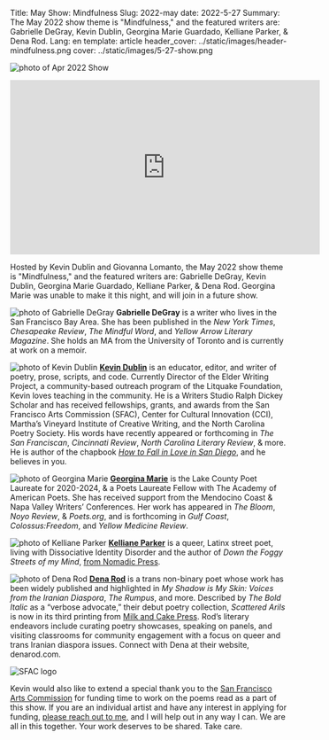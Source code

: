 Title: May Show: Mindfulness
Slug: 2022-may
date: 2022-5-27
Summary: The May 2022 show theme is "Mindfulness," and the featured writers are: Gabrielle DeGray, Kevin Dublin, Georgina Marie Guardado, Kelliane Parker, & Dena Rod.
Lang: en
template: article
header_cover: ../static/images/header-mindfulness.png
cover: ../static/images/5-27-show.png

![photo of Apr 2022 Show](../static/images/5-27-show.png)

<iframe width="560" height="315" src="https://www.youtube.com/embed/NtyDhQkXcMk" title="YouTube video player" frameborder="0" allow="accelerometer; autoplay; clipboard-write; encrypted-media; gyroscope; picture-in-picture" allowfullscreen></iframe>

Hosted by Kevin Dublin and Giovanna Lomanto, the May 2022 show theme is "Mindfulness," and the featured writers are: Gabrielle DeGray, Kevin Dublin, Georgina Marie Guardado, Kelliane Parker, & Dena Rod. Georgina Marie was unable to make it this night, and will join in a future show.

![photo of Gabrielle DeGray](../static/images/gabrielle-degray.jpg)
**Gabrielle DeGray** is a writer who lives in the San Francisco Bay Area. She has been published in the *New York Times*, *Chesapeake Review*, *The Mindful Word*, and *Yellow Arrow Literary Magazine*. She holds an MA from the University of Toronto and is currently at work on a memoir. 

![photo of Kevin Dublin](../static/images/kevin-dublin.jpg)
**[Kevin Dublin](https://www.kevindublin.com)** is an educator, editor, and writer of poetry, prose, scripts, and code. Currently Director of the Elder Writing Project, a community-based outreach program of the Litquake Foundation, Kevin loves teaching in the community. He is a Writers Studio Ralph Dickey Scholar and has received fellowships, grants, and awards from the San Francisco Arts Commission (SFAC), Center for Cultural Innovation (CCI), Martha’s Vineyard Institute of Creative Writing, and the North Carolina Poetry Society.  His words have recently appeared or forthcoming in *The San Franciscan*, *Cincinnati Review*, *North Carolina Literary Review*, & more. He is author of the chapbook *[How to Fall in Love in San Diego](https://www.finishinglinepress.com/product/how-to-fall-in-love-in-san-diego/)*, and he believes in you.

![photo of Georgina Marie](../static/images/georgina-marie.jpg)
**[Georgina Marie](https://georginamariepoet.com)** is the Lake County Poet Laureate for 2020-2024, & a Poets Laureate Fellow with The Academy of American Poets. She has received support from the Mendocino Coast & Napa Valley Writers’ Conferences. Her work has appeared in *The Bloom*, *Noyo Review*, & *Poets.org*, and is forthcoming in *Gulf Coast*, *Colossus:Freedom*, and *Yellow Medicine Review*. 

![photo of Kelliane Parker](../static/images/kelliane-parker.jpg)
**[Kelliane Parker](https://kellianeparkerpoetry.com/)** is a queer, Latinx street poet, living with Dissociative Identity Disorder and the author of *Down the Foggy Streets of my Mind*, [from Nomadic Press](https://www.nomadicpress.org/store/p/downthefoggystreetsofmymind).

![photo of Dena Rod](../static/images/dena-rod.jpg)
**[Dena Rod](https://www.denarod.com/)** is a trans non-binary poet whose work has been widely published and highlighted in *My Shadow is My Skin: Voices from the Iranian Diaspora*, *The Rumpus*, and more. Described by *The Bold Italic* as a “verbose advocate,” their debut poetry collection, *Scattered Arils* is now in its third printing from [Milk and Cake Press](https://milkandcakepress.com/product/scattered-arils-by-dena-rod/). Rod’s literary endeavors include curating poetry showcases, speaking on panels, and visiting classrooms for community engagement with a focus on queer and trans Iranian diaspora issues. Connect with Dena at their website, denarod.com.

![SFAC logo](../static/images/sfac-logo.jpg)

Kevin would also like to extend a special thank you to the [San Francisco Arts Commission](https://www.sfartscommission.org/grants) for funding time to work on the poems read as a part of this show. If you are an individual artist and have any interest in applying for funding, [please reach out to me](mailto:kevin@thelivingroomsf.com), and I will help out in any way I can. We are all in this together. Your work deserves to be shared. Take care.


